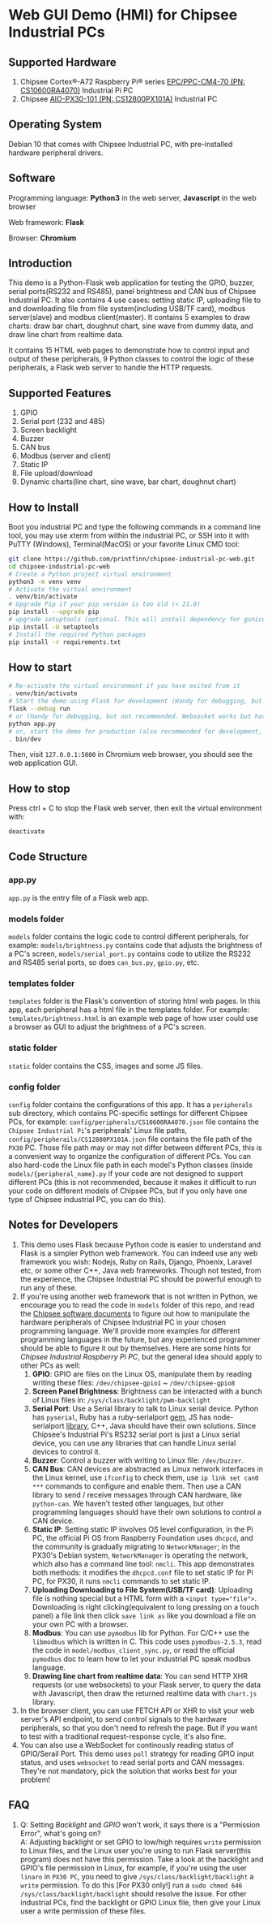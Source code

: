 # Web GUI Demo (HMI) for Chipsee Industrial PCs

## Supported Hardware
1. Chipsee Cortex®-A72 Raspberry Pi® series [EPC/PPC-CM4-70 (PN: CS10600RA4070)](https://docs.chipsee.com/PCs/Pi/A72/Manuals/Hardware/CS10600RA4070.html#epc-ppc-cm4-70) Industrial Pi PC
1. Chipsee [AIO-PX30-101 (PN: CS12800PX101A)](https://docs.chipsee.com/PCs/ARM/PX30/AIO/Manuals/Hardware/CS12800PX101A.html) Industrial PC 
## Operating System

Debian 10 that comes with Chipsee Industrial PC, with pre-installed hardware peripheral drivers.

## Software

Programming language: **Python3** in the web server, **Javascript** in the web browser

Web framework: **Flask**

Browser: **Chromium**

## Introduction
This demo is a Python-Flask web application for testing the GPIO, buzzer, serial ports(RS232 and RS485), panel brightness and CAN bus of Chipsee Industrial PC. It also contains 4 use cases: setting static IP, uploading file to and downloading file from file system(including USB/TF card), modbus server(slave) and modbus client(master). It contains 5 examples to draw charts: draw bar chart, doughnut chart, sine wave from dummy data, and draw line chart from realtime data.

It contains 15 HTML web pages to demonstrate how to control input and output of these peripherals, 
9 Python classes to control the logic of these peripherals,
a Flask web server to handle the HTTP requests.

## Supported Features

1. GPIO
1. Serial port (232 and 485)
1. Screen backlight 
1. Buzzer
1. CAN bus
1. Modbus (server and client)
1. Static IP
1. File upload/download
1. Dynamic charts(line chart, sine wave, bar chart, doughnut chart)

## How to Install
Boot you industrial PC and type the following commands in a command line tool, you may use xterm from within the industrial PC, or SSH into it with PuTTY (Windows), Terminal(MacOS) or your favorite Linux CMD tool:
```bash
git clone https://github.com/printfinn/chipsee-industrial-pc-web.git
cd chipsee-industrial-pc-web
# Create a Python project virtual environment
python3 -m venv venv
# Activate the virtual environment
. venv/bin/activate
# Upgrade Pip if your pip version is too old (< 21.0)
pip install --upgrade pip
# upgrade setuptools (optional. This will install dependency for gunicorn, recommended to execute)
pip install -U setuptools
# Install the required Python packages
pip install -r requirements.txt

```

## How to start
```bash
# Re-activate the virtual environment if you have exited from it
. venv/bin/activate
# Start the demo using Flask for development (Handy for debugging, but not recommended. Websocket will not work in this setting.)
flask --debug run
# or (Handy for debugging, but not recommended. Websocket works but has a bad performance, may cause serial device to lose data in some situations.)
python app.py
# or, start the demo for production (also recommended for development, everything works as expected, downside is you need to restart the server if code is modified.)
. bin/dev
```
Then, visit `127.0.0.1:5000` in Chromium web browser, you should see the web application GUI.

## How to stop
Press ctrl + C to stop the Flask web server, then exit the virtual environment with:
```bash
deactivate
```
## Code Structure
### app.py
`app.py` is the entry file of a Flask web app.

### models folder
`models` folder contains the logic code to control different peripherals, for example: `models/brightness.py` contains code that adjusts the brightness of a PC's screen, `models/serial_port.py` contains code to utilize the RS232 and RS485 serial ports, so does `can_bus.py`, `gpio.py`, etc.

### templates folder
`templates` folder is the Flask's convention of storing html web pages. In this app, each peripheral has a html file in the templates folder. For example: `templates/brightness.html` is an example web page of how user could use a browser as GUI to adjust the brightness of a PC's screen.

### static folder
`static` folder contains the CSS, images and some JS files.

### config folder
`config` folder contains the configurations of this app. It has a `peripherals` sub directory, which contains PC-specific settings for different Chipsee PCs, for example: `config/peripherals/CS10600RA4070.json` file contains the `Chipsee Industrial Pi`'s peripherals' Linux file paths, `config/peripherails/CS12800PX101A.json` file contains the file path of the `PX30` PC. Those file path may or may not differ between different PCs, this is a convenient way to organize the configuration of different PCs. You can also hard-code the Linux file path in each model's Python classes (inside `models/{peripheral_name}.py` if your code are not designed to support different PCs (this is not recommended, because it makes it difficult to run your code on different models of Chipsee PCs, but if you only have one type of Chipsee industrial PC, you can do this).

## Notes for Developers
1. This demo uses Flask because Python code is easier to understand and Flask is a simpler Python web framework.
You can indeed use any web framework you wish: Nodejs, Ruby on Rails, Django, Phoenix, Laravel etc, or some other C++, Java web frameworks. Though not tested, from the experience, the Chipsee Industrial PC should be powerful enough to run any of these.
1. If you're using another web framework that is not written in Python, we encourage you to read the code in `models` folder of this repo, and
read the [Chipsee software documents](https://docs.chipsee.com/PCs/Pi/Software/Debian.html) to figure out how to manipulate the hardware
peripherals of Chipsee Industrial PC in your chosen programming language. We'll provide more examples for different programming languages
in the future, but any experienced programmer should be able to figure it out by themselves. Here are some hints for *Chipsee Industrial Raspberry Pi PC*, but the general idea should apply to other PCs as well:
    1. **GPIO**: GPIO are files on the Linux OS, manipulate them by reading writing these files: `/dev/chipsee-gpio1` ~ `/dev/chipsee-gpio8`
    1. **Screen Panel Brightness**: Brightness can be interacted with a bunch of Linux files in: `/sys/class/backlight/pwm-backlight`
    1. **Serial Port**: Use a Serial library to talk to Linux serial device. Python has `pyserial`, Ruby has a ruby-serialport [gem](https://github.com/hparra/ruby-serialport), JS has node-serialport [library](https://github.com/serialport/node-serialport), C++, Java should have their own solutions. Since Chipsee's Industrial Pi's RS232 serial port is just a Linux serial device, you can use any libraries that can handle Linux serial devices to control it.
    1. **Buzzer**: Control a buzzer with writing to Linux file: `/dev/buzzer`.
    1. **CAN Bus**: CAN devices are abstracted as Linux network interfaces in the Linux kernel, use `ifconfig` to check them, use `ip link set can0 ***` commands to configure and enable them. Then use a CAN library to send / receive messages through CAN hardware, like `python-can`. We haven't tested other languages, but other programming languages should have their own solutions to control a CAN device.
    1. **Static IP**: Setting static IP involves OS level configuration, in the Pi PC, the official Pi OS from Raspberry Foundation uses `dhcpcd`, and the community is gradually migrating to `NetworkManager`; in the PX30's Debian system, `NetworkManager` is operating the network, which also has a command line tool: `nmcli`. This app demonstrates both methods: it modifies the `dhcpcd.conf` file to set static IP for Pi PC, for PX30, it runs `nmcli` commands to set static IP.
    1. **Uploading Downloading to File System(USB/TF card)**: Uploading file is nothing special but a HTML form with a `<input type="file">`. Downloading is right clicking(equivalent to long pressing on a touch panel) a file link then click `save link as` like you download a file on your own PC with a browser.
    1. **Modbus**: You can use `pymodbus` lib for Python. For C/C++ use the `libmodbus` which is written in C. This code uses `pymodbus-2.5.3`, read the code in `model/modbus_client_sync.py`, or read the official `pymodbus` doc to learn how to let your industrial PC speak modbus language. 
    1. **Drawing line chart from realtime data**: You can send HTTP XHR requests (or use websockets) to your Flask server, to query the data with Javascript, then draw the returned realtime data with `chart.js` library.
1. In the browser client, you can use FETCH API or XHR to visit your web server's API endpoint, to send control signals to the hardware peripherals, so that you don't need to refresh the page. But if you want to test with a traditional request-response cycle, it's also fine.
1. You can also use a WebSocket for continously reading status of GPIO/Serail Port. This demo uses `poll` strategy for reading GPIO input status, and uses `websocket` to read serial ports and CAN messages. They're not mandatory, pick the solution that works best for your problem!


## FAQ
1. Q: Setting *Backlight* and *GPIO* won't work, it says there is a "Permission Error", what's going on?<br>
A: Adjusting backlight or set GPIO to low/high requires `write` permission to Linux files, and the Linux user you're using to run Flask server(this program) does not have this permission. Take a look at the backlight and GPIO's file permission in Linux, for example, if you're using the user `linaro` in `PX30 PC`, you need to give `/sys/class/backlight/backlight` a `write` permission. To do this [For PX30 only!] run a `sudo chmod 646 /sys/class/backlight/backlight` should resolve the issue. For other industrial PCs, find the backlight or GPIO Linux file, then give your Linux user a write permission of these files.

